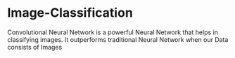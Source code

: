 # Image-Classification
Convolutional Neural Network is a powerful Neural Network that helps in classifying images. It outperforms traditional Neural Network when our Data consists of Images

